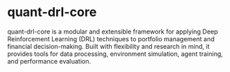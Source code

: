 # quant-drl-core
quant-drl-core is a modular and extensible framework for applying Deep Reinforcement Learning (DRL) techniques to portfolio management and financial decision-making. Built with flexibility and research in mind, it provides tools for data processing, environment simulation, agent training, and performance evaluation.
